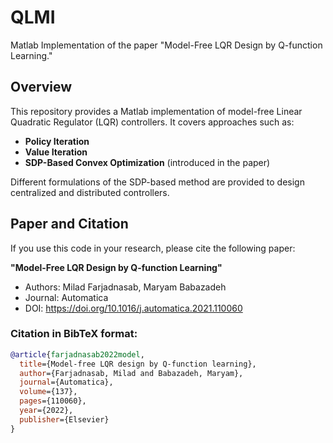 # QLMI
Matlab Implementation of the paper "Model-Free LQR Design by Q-function Learning."

## Overview
This repository provides a Matlab implementation of model-free Linear Quadratic Regulator (LQR) controllers. It covers approaches such as:
- **Policy Iteration**
- **Value Iteration**
- **SDP-Based Convex Optimization** (introduced in the paper)

Different formulations of the SDP-based method are provided to design centralized and distributed controllers.


## Paper and Citation
If you use this code in your research, please cite the following paper:

**"Model-Free LQR Design by Q-function Learning"**

- Authors: Milad Farjadnasab, Maryam Babazadeh
- Journal: Automatica
- DOI: https://doi.org/10.1016/j.automatica.2021.110060

### Citation in BibTeX format:
```bibtex
@article{farjadnasab2022model,
  title={Model-free LQR design by Q-function learning},
  author={Farjadnasab, Milad and Babazadeh, Maryam},
  journal={Automatica},
  volume={137},
  pages={110060},
  year={2022},
  publisher={Elsevier}
}